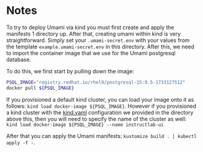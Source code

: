 # Notes

To try to deploy Umami via kind you must first create and apply the manifests 1 directory up. After that, creating umami within kind is very straightforward.
Simply set your `.umami-secret.env` with your values from the template `example.umami-secret.env` in this directory. After this, we need to import the
container image that we use for the Umami postgresql database.

To do this, we first start by pulling down the image:

```bash
PSQL_IMAGE="registry.redhat.io/rhel9/postgresql-15:9.5-1733127512"
docker pull ${PSQL_IMAGE}
```

If you provisioned a default kind cluster, you can load your image onto it as follows: `kind load docker-image ${PSQL_IMAGE}`.
However if you provisioned a kind cluster with the [kind.yaml](../kind.yaml) configuration we provided in the directory above this, then you will need to
specify the name of the cluster as well: `kind load docker-image ${PSQL_IMAGE} --name instructlab-ui`

After that you can apply the Umami manifests: `kustomize build . | kubectl apply -f -`.
